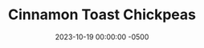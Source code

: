 ---
layout: post
title:  "Cinnamon Toast Chickpeas"
date:   2023-10-19 00:00:00 -0500
categories:
- Recipes
- Breakfast
permalink: /recipes/cinnamon-chickpea
image: /assets/Food/Breakfast/Chickpea/chickpea-cover.jpg
ing: cinchick-ing
facts: cinchick-facts
section1: Cereal
start2: Unsweetened vanilla almond milk
section2: Milk
start3: Frozen blackberries
section3: Toppings
start4: 
section4: 
start5: 
section5: 
Prep: 10
Rest: 
Cook: 14
Source1: 
Source2: 
whisk: https://s.samsungfood.com/y3Pcw
tags: 
- cereal
- bowl
- milk
- fruit
- nut
- protein
- powder
- shake
- maple
- honey
Description: This <a href="/misc/fake-healthy-foods#cereal">cereal</a> is full of fiber and protein, and tastes just like the sweet cereals you loved growing up, without all the extra added sugars. Instead of serving with just plain milk, you can also mix up a little protein shake to use for even more of a boost.
Instructions: 
- Preheat your air fryer to 400F, and drain and rinse a can of chickpeas. Lightly spray the basket with oil, add in the chickpeas, and lightly spray the tops<br><br>

- Air fry at 400F for about 14 minutes, until golden and crispy. Remove to a bowl and mix with the honey and cinnamon<br><br>

- In a bowl or shaker bottle, mix together the milk ingredients until smooth (milk, sweetener, protein powder, and cinnamon). Adjust to your taste<br><br>

- Pour milk over the cereal, and top with fruit and nuts
---